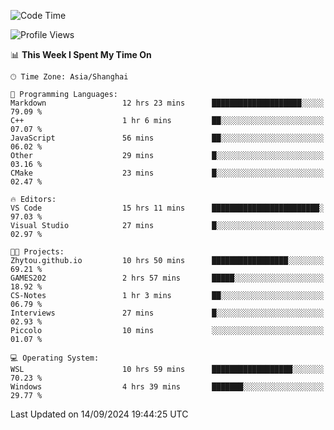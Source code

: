 <!--START_SECTION:waka-->
![Code Time](http://img.shields.io/badge/Code%20Time-1%2C985%20hrs%2039%20mins-blue)

![Profile Views](http://img.shields.io/badge/Profile%20Views-0-blue)

📊 **This Week I Spent My Time On** 

```text
🕑︎ Time Zone: Asia/Shanghai

💬 Programming Languages: 
Markdown                 12 hrs 23 mins      ████████████████████░░░░░   79.09 % 
C++                      1 hr 6 mins         ██░░░░░░░░░░░░░░░░░░░░░░░   07.07 % 
JavaScript               56 mins             ██░░░░░░░░░░░░░░░░░░░░░░░   06.02 % 
Other                    29 mins             █░░░░░░░░░░░░░░░░░░░░░░░░   03.16 % 
CMake                    23 mins             █░░░░░░░░░░░░░░░░░░░░░░░░   02.47 % 

🔥 Editors: 
VS Code                  15 hrs 11 mins      ████████████████████████░   97.03 % 
Visual Studio            27 mins             █░░░░░░░░░░░░░░░░░░░░░░░░   02.97 % 

🐱‍💻 Projects: 
Zhytou.github.io         10 hrs 50 mins      █████████████████░░░░░░░░   69.21 % 
GAMES202                 2 hrs 57 mins       █████░░░░░░░░░░░░░░░░░░░░   18.92 % 
CS-Notes                 1 hr 3 mins         ██░░░░░░░░░░░░░░░░░░░░░░░   06.79 % 
Interviews               27 mins             █░░░░░░░░░░░░░░░░░░░░░░░░   02.93 % 
Piccolo                  10 mins             ░░░░░░░░░░░░░░░░░░░░░░░░░   01.07 % 

💻 Operating System: 
WSL                      10 hrs 59 mins      ██████████████████░░░░░░░   70.23 % 
Windows                  4 hrs 39 mins       ███████░░░░░░░░░░░░░░░░░░   29.77 % 
```


 Last Updated on 14/09/2024 19:44:25 UTC
<!--END_SECTION:waka-->
